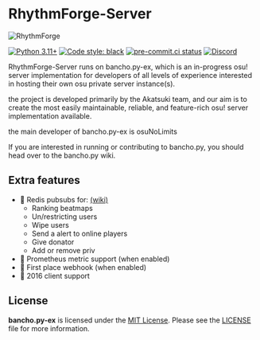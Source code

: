 # RhythmForge-Server

![RhythmForge](https://github.com/RhythmForge/RhythmForge-Server/blob/c38d7501e04d1390f999d7f28d30256c4b518330/.github/images/RHYTHMFORGE_LOGO_FINAL_256x256.jpg)

[![Python 3.11+](https://img.shields.io/badge/python-3.11+-blue.svg)](https://www.python.org/downloads/)
[![Code style: black](https://img.shields.io/badge/code%20style-black-000000.svg)](https://github.com/ambv/black)
[![pre-commit.ci status](https://results.pre-commit.ci/badge/github/osuAkatsuki/bancho.py/master.svg)](https://results.pre-commit.ci/latest/github/osuAkatsuki/bancho.py/master)
[![Discord](https://discordapp.com/api/guilds/748687781605408908/widget.png?style=shield)](https://discord.gg/ShEQgUx)

RhythmForge-Server runs on bancho.py-ex, which is an in-progress osu! server implementation for developers of all levels of experience interested in hosting their own osu private server instance(s).

the project is developed primarily by the Akatsuki team, and our aim is to create the most easily maintainable, reliable, and feature-rich osu! server implementation available.

the main developer of bancho.py-ex is osuNoLimits

If you are interested in running or contributing to bancho.py, you should head over to the bancho.py wiki.

## Extra features 
- 🧩 Redis pubsubs for: [(wiki)](https://github.com/osu-NoLimits/bancho.py-ex/wiki/Pubsubs) 
    - Ranking beatmaps
    - Un/restricting users
    - Wipe users
    - Send a alert to online players
    - Give donator
    - Add or remove priv
- 🧩 Prometheus metric support (when enabled)
- 🧩 First place webhook (when enabled)
- 🧩 2016 client support

## License

**bancho.py-ex** is licensed under the [MIT License](https://opensource.org/license/mit/). Please see the [LICENSE](https://github.com/osuAkatsuki/bancho.py/blob/master/LICENSE) file for more information.
